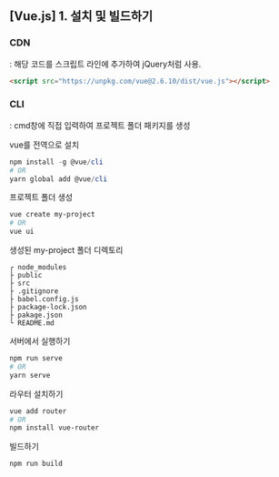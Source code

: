 ## [Vue.js] 1. 설치 및 빌드하기

### CDN

: 해당 코드를 스크립트 라인에 추가하여 jQuery처럼 사용.

```html
<script src="https://unpkg.com/vue@2.6.10/dist/vue.js"></script>
```



### CLI

: cmd창에 직접 입력하여 프로젝트 폴더 패키지를 생성

vue를 전역으로 설치

```powershell
npm install -g @vue/cli
# OR
yarn global add @vue/cli
```



프로젝트 폴더 생성

```powershell
vue create my-project
# OR
vue ui
```



생성된 my-project 폴더 디렉토리

```
┌ node_modules
├ public
├ src
├ .gitignore
├ babel.config.js
├ package-lock.json
├ pakage.json
└ README.md
```



서버에서 실행하기

```powershell
npm run serve
# OR
yarn serve
```



라우터 설치하기

```powershell
vue add router
# OR
npm install vue-router
```



빌드하기

```powershell
npm run build
```

